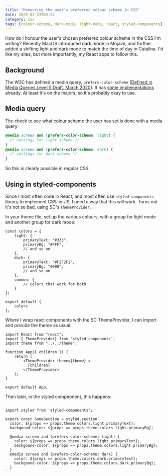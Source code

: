 ```yaml
---
title: "Honouring the user's preferred colour scheme in CSS"
date: 2020-03-23T03:32
category: css
tags: [colour-scheme, dark-mode, light-mode, react, styled-components]
---
```


How do I honour the user's chosen preferred colour scheme in the CSS I'm writing? Recently MacOS introduced dark mode in Mojave, and further added a shifting light and dark mode to match the time of day in Catalina. I'd like my sites, but more importantly, my React apps to follow this.


## Background ##

The W3C has defined a media query, `prefers-color-scheme` ([Defined in Media Queries Level 5 Draft, March 2020](https://drafts.csswg.org/mediaqueries-5/#descdef-media-prefers-color-scheme "Still a draft")). It has [some implementations](https://caniuse.com/#search=prefers-color-scheme) already. At least it's on the majors, so it's probably okay to use.

## Media query ##

The check to see what colour scheme the user has set is done with a media query:

``` css
@media screen and (prefers-color-scheme: light) {
  /* settings for light scheme */
}
@media screen and (prefers-color-scheme: dark) {
  /* settings for dark scheme */
}
```

So this is clearly possible in regular CSS.

## Using in styled-components ##

Since I most often code in React, and most often use `styled-components` library to implement CSS-in-JS, I need a way that this will work. Turns out it's not so bad, using SC's `ThemeProvider`.

In your theme file, set up the various colours, with a group for light mode and another group for dark mode:

``` rjsx
const colors = {
    light: {
        primaryText: "#333",
        primaryBg: "#FFF",
        // and so on
    },
    dark: {
        primaryText: "#F2F2F2",
        primaryBg: "#000",
        // and so on
    },
    common: {
        // colors that work for both
    }
};

export default {
    colors
};

```

Where I wrap react components with the SC ThemeProvider, I can import and provide the theme as usual:

``` rjsx
import React from "react";
import { ThemeProvider} from 'styled-components';
import theme from "../../theme";

function App({ children }) {
    return (
        <ThemeProvider theme={theme} >
          {children}
        </ThemeProvider>
    );
}

export default App;
```

Then later, in the styled compeonent, this happens:

``` rjsx

import styled from 'styled-components';

export const SomeSection = styled.section`
  color: ${props => props.theme.colors.light.primaryText};
  backgound-color: ${props => props.theme.colors.light.primaryBg};

  @media screen and (prefers-color-scheme: light) {
    color: ${props => props.theme.colors.light.primaryText};
    backgound-color: ${props => props.theme.colors.light.primaryBg};
  }
  @media screen and (prefers-color-scheme: dark) {
    color: ${props => props.theme.colors.dark.primaryText};
    backgound-color: ${props => props.theme.colors.dark.primaryBg};
  }
`
```
